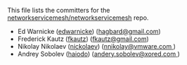This file lists the committers for the [networkservicemesh/networkservicemesh](https://github.com/networkservicemesh/networkservicemesh) repo.

* Ed Warnicke ([edwarnicke](https://github.com/edwarnicke)) ([hagbard@gmail.com](mailto:hagbard@gmail.com))
* Frederick Kautz ([fkautz](https://github.com/fkautz)) ([fkautz@gmail.com](mailto:fkautz@gmail.com))
* Nikolay Nikolaev ([nickolaev](https://github.com/nickolaev)) ([nnikolay@vmware.com ](mailto:nnikolay@vmware.com ))
* Andrey Sobolev ([haiodo](https://github.com/haiodo)) ([andery.sobolev@xored.com ](mailto:andrey.sobolev@xored.com ))

